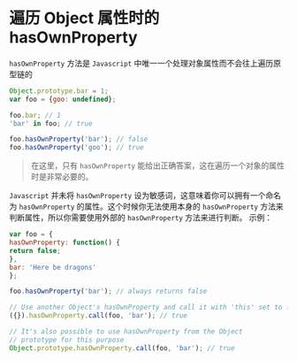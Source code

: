 # 遍历 Object 属性时的 hasOwnProperty

`hasOwnProperty` 方法是 `Javascript` 中唯一一个处理对象属性而不会往上遍历原型链的

```js
Object.prototype.bar = 1;
var foo = {goo: undefined};

foo.bar; // 1
'bar' in foo; // true

foo.hasOwnProperty('bar'); // false
foo.hasOwnProperty('goo'); // true
```

> 在这里，只有 `hasOwnProperty` 能给出正确答案，这在遍历一个对象的属性时是非常必要的。

`Javascript` 并未将 `hasOwnProperty` 设为敏感词，这意味着你可以拥有一个命名为 `hasOwnProperty` 的属性。这个时候你无法使用本身的 `hasOwnProperty` 方法来判断属性，所以你需要使用外部的 `hasOwnProperty` 方法来进行判断。
示例：

```js
var foo = {
hasOwnProperty: function() {
return false;
},
bar: 'Here be dragons'
};

foo.hasOwnProperty('bar'); // always returns false

// Use another Object's hasOwnProperty and call it with 'this' set to foo
({}).hasOwnProperty.call(foo, 'bar'); // true

// It's also possible to use hasOwnProperty from the Object
// prototype for this purpose
Object.prototype.hasOwnProperty.call(foo, 'bar'); // true
```
